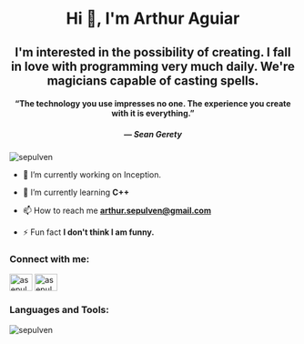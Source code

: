 <h1 align="center">Hi 👋, I'm Arthur Aguiar</h1>
<h2 align="center">I'm interested in the possibility of creating. I fall in love with programming very much daily.  We're magicians capable of casting spells.</h3>

<h4 align="center">“The technology you use impresses no one. The experience you create with it is everything.”</h4>
<h5 align="center"> — Sean Gerety</h5>

<p align="left"> <img src="https://komarev.com/ghpvc/?username=sepulven&label=Profile%20views&color=1a5fb4&style=flat" alt="sepulven" /> </p>

- 🔭 I’m currently working on Inception.

- 🌱 I’m currently learning **C++**

- 📫 How to reach me **arthur.sepulven@gmail.com**

- ⚡ Fun fact **I don't think I am funny.**

<h3 align="left">Connect with me:</h3>
<p align="left">
<a href="https://twitter.com/asepulven" target="blank"><img align="center" src="https://raw.githubusercontent.com/rahuldkjain/github-profile-readme-generator/master/src/images/icons/Social/twitter.svg" alt="asepulven" height="30" width="40" /></a>
<a href="https://instagram.com/asepulven" target="blank"><img align="center" src="https://raw.githubusercontent.com/rahuldkjain/github-profile-readme-generator/master/src/images/icons/Social/instagram.svg" alt="asepulven" height="30" width="40" /></a>
</p>

<h3 align="left">Languages and Tools:</h3>

<p><img align="center" src="https://github-readme-streak-stats.herokuapp.com/?user=sepulven&theme=dark" alt="sepulven" /></p>
